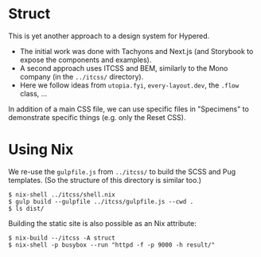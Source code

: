 # Struct

This is yet another approach to a design system for Hypered.

- The initial work was done with Tachyons and Next.js (and Storybook to expose
  the components and examples).
- A second approach uses ITCSS and BEM, similarly to the Mono company (in the
  `../itcss/` directory).
- Here we follow ideas from `utopia.fyi`, `every-layout.dev`, the `.flow`
  class, ...

In addition of a main CSS file, we can use specific files in "Specimens" to
demonstrate specific things (e.g. only the Reset CSS).

# Using Nix

We re-use the `gulpfile.js` from `../itcss/` to build the SCSS and Pug
templates. (So the structure of this directory is similar too.)

```
$ nix-shell ../itcss/shell.nix
$ gulp build --gulpfile ../itcss/gulpfile.js --cwd .
$ ls dist/
```

Building the static site is also possible as an Nix attribute:

```
$ nix-build --/itcss -A struct
$ nix-shell -p busybox --run "httpd -f -p 9000 -h result/"
```
